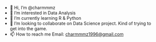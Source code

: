 - 👋 Hi, I’m @charmmmz
- 👀 I’m interested in Data Analysis
- 🌱 I’m currently learning R & Python
- 💞️ I’m looking to collaborate on Data Science project. Kind of trying to get into the game.
- 📫 How to reach me
  Email: charmmmz1996@gmail.com

<!---
charmmmz/charmmmz is a ✨ special ✨ repository because its `README.md` (this file) appears on your GitHub profile.
You can click the Preview link to take a look at your changes.
--->
